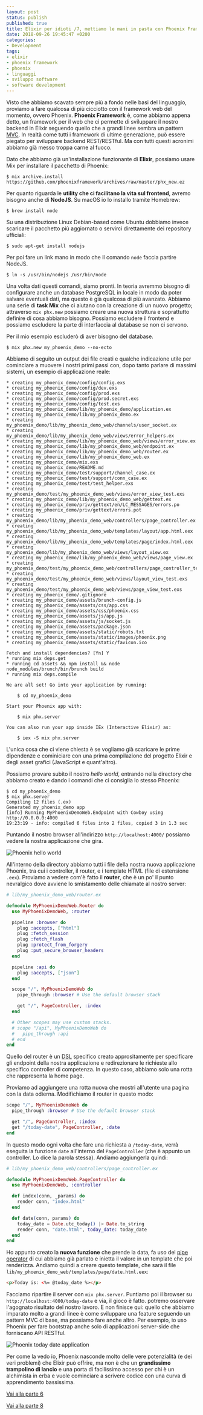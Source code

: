 ```yaml
---
layout: post
status: publish
published: true
title: Elixir per idioti /7, mettiamo le mani in pasta con Phoenix Framework
date: 2018-09-26 19:45:47 +0200
categories:
- Development
tags:
- elixir
- phoenix framework
- phoenix
- linguaggi
- sviluppo software
- software development
---
```


Visto che abbiamo scavato sempre più a fondo nelle basi del linguaggio, proviamo a fare qualcosa di più cicciotto con il framework web del momento, ovvero Phoenix. **Phoenix Framework** è, come abbiamo appena detto, un framework per il web che ci permette di sviluppare il nostro backend in Elixir seguendo quello che a grandi linee sembra un pattern [MVC](https://it.wikipedia.org/wiki/Model-view-controller). In realtà come tutti i framework di ultime generazione, può essere piegato per sviluppare backend REST/RESTful. Ma con tutti questi acronimi abbiamo già messo troppa carne al fuoco.

Dato che abbiamo già un'installazione funzionante di **Elixir**, possiamo usare Mix per installare il pacchetto di Phoenix:

```shell
$ mix archive.install https://github.com/phoenixframework/archives/raw/master/phx_new.ez
```

Per quanto riguarda le **utility che ci facilitano la vita sul frontend**, avremo bisogno anche di **NodeJS**. Su macOS io lo installo tramite Homebrew:

```shell
$ brew install node
```

Su una distribuzione Linux Debian-based come Ubuntu dobbiamo invece scaricare il pacchetto più aggiornato o servirci direttamente dei repository ufficiali:

```shell
$ sudo apt-get install nodejs
```

Per poi fare un link mano in modo che il comando `node` faccia partire NodeJS.

```shell
$ ln -s /usr/bin/nodejs /usr/bin/node
```

Una volta dati questi comandi, siamo pronti. In teoria avremmo bisogno di configurare anche un database PostgreSQL in locale in modo da poter salvare eventuali dati, ma questo è già qualcosa di più avanzato. Abbiamo una serie di **task Mix** che ci aiutano con la creazione di un nuovo progetto; attraverso `mix phx.new` possiamo creare una nuova struttura e soprattutto definire di cosa abbiamo bisogno. Possiamo escludere il frontend e possiamo escludere la parte di interfaccia al database se non ci servono.

Per il mio esempio escluderò di aver bisogno del database.

```shell
$ mix phx.new my_phoenix_demo --no-ecto
```

Abbiamo di seguito un output dei file creati e qualche indicazione utile per cominciare a muovere i nostri primi passi con, dopo tanto parlare di massimi sistemi, un esempio di applicazione reale:

```
* creating my_phoenix_demo/config/config.exs
* creating my_phoenix_demo/config/dev.exs
* creating my_phoenix_demo/config/prod.exs
* creating my_phoenix_demo/config/prod.secret.exs
* creating my_phoenix_demo/config/test.exs
* creating my_phoenix_demo/lib/my_phoenix_demo/application.ex
* creating my_phoenix_demo/lib/my_phoenix_demo.ex
* creating my_phoenix_demo/lib/my_phoenix_demo_web/channels/user_socket.ex
* creating my_phoenix_demo/lib/my_phoenix_demo_web/views/error_helpers.ex
* creating my_phoenix_demo/lib/my_phoenix_demo_web/views/error_view.ex
* creating my_phoenix_demo/lib/my_phoenix_demo_web/endpoint.ex
* creating my_phoenix_demo/lib/my_phoenix_demo_web/router.ex
* creating my_phoenix_demo/lib/my_phoenix_demo_web.ex
* creating my_phoenix_demo/mix.exs
* creating my_phoenix_demo/README.md
* creating my_phoenix_demo/test/support/channel_case.ex
* creating my_phoenix_demo/test/support/conn_case.ex
* creating my_phoenix_demo/test/test_helper.exs
* creating my_phoenix_demo/test/my_phoenix_demo_web/views/error_view_test.exs
* creating my_phoenix_demo/lib/my_phoenix_demo_web/gettext.ex
* creating my_phoenix_demo/priv/gettext/en/LC_MESSAGES/errors.po
* creating my_phoenix_demo/priv/gettext/errors.pot
* creating my_phoenix_demo/lib/my_phoenix_demo_web/controllers/page_controller.ex
* creating my_phoenix_demo/lib/my_phoenix_demo_web/templates/layout/app.html.eex
* creating my_phoenix_demo/lib/my_phoenix_demo_web/templates/page/index.html.eex
* creating my_phoenix_demo/lib/my_phoenix_demo_web/views/layout_view.ex
* creating my_phoenix_demo/lib/my_phoenix_demo_web/views/page_view.ex
* creating my_phoenix_demo/test/my_phoenix_demo_web/controllers/page_controller_test.exs
* creating my_phoenix_demo/test/my_phoenix_demo_web/views/layout_view_test.exs
* creating my_phoenix_demo/test/my_phoenix_demo_web/views/page_view_test.exs
* creating my_phoenix_demo/.gitignore
* creating my_phoenix_demo/assets/brunch-config.js
* creating my_phoenix_demo/assets/css/app.css
* creating my_phoenix_demo/assets/css/phoenix.css
* creating my_phoenix_demo/assets/js/app.js
* creating my_phoenix_demo/assets/js/socket.js
* creating my_phoenix_demo/assets/package.json
* creating my_phoenix_demo/assets/static/robots.txt
* creating my_phoenix_demo/assets/static/images/phoenix.png
* creating my_phoenix_demo/assets/static/favicon.ico

Fetch and install dependencies? [Yn] Y
* running mix deps.get
* running cd assets && npm install && node node_modules/brunch/bin/brunch build
* running mix deps.compile

We are all set! Go into your application by running:

    $ cd my_phoenix_demo

Start your Phoenix app with:

    $ mix phx.server

You can also run your app inside IEx (Interactive Elixir) as:

    $ iex -S mix phx.server

```

L'unica cosa che ci viene chiesta è se vogliamo già scaricare le prime dipendenze e cominiciare con una prima compilazione del progetto Elixir e degli asset grafici (JavaScript e quant'altro).

Possiamo provare subito il nostro _hello world_, entrando nella directory che abbiamo creato e dando i comandi che ci consiglia lo stesso Phoenix:

```shell
$ cd my_phoenix_demo
$ mix phx.server
Compiling 12 files (.ex)
Generated my_phoenix_demo app
[info] Running MyPhoenixDemoWeb.Endpoint with Cowboy using http://0.0.0.0:4000
19:23:19 - info: compiled 6 files into 2 files, copied 3 in 1.3 sec
```

Puntando il nostro browser all'indirizzo `http://localhost:4000/` possiamo vedere la nostra applicazione che gira.

![Phoenix hello world](https://gitlab.com/dottorblaster/blog-images/raw/master/images/elixir/phoenix_homepage.png)

All'interno della directory abbiamo tutti i file della nostra nuova applicazione Phoenix, tra cui i controller, il router, e i template HTML (file di estensione `.eex`). Proviamo a vedere com'è fatto il **router**, che è un po' il punto nevralgico dove avviene lo smistamento delle chiamate al nostro server:

```elixir
# lib/my_phoenix_demo_web/router.ex

defmodule MyPhoenixDemoWeb.Router do
  use MyPhoenixDemoWeb, :router

  pipeline :browser do
    plug :accepts, ["html"]
    plug :fetch_session
    plug :fetch_flash
    plug :protect_from_forgery
    plug :put_secure_browser_headers
  end

  pipeline :api do
    plug :accepts, ["json"]
  end

  scope "/", MyPhoenixDemoWeb do
    pipe_through :browser # Use the default browser stack

    get "/", PageController, :index
  end

  # Other scopes may use custom stacks.
  # scope "/api", MyPhoenixDemoWeb do
  #   pipe_through :api
  # end
end
```

Quello del router è un [DSL](https://it.wikipedia.org/wiki/Domain-specific_language) specifico creato apprositamente per specificare gli endpoint della nostra applicazione e redirezionare le richieste allo specifico controller di competenza. In questo caso, abbiamo solo una rotta che rappresenta la home page.

Proviamo ad aggiungere una rotta nuova che mostri all'utente una pagina con la data odierna. Modifichiamo il router in questo modo:

```elixir
scope "/", MyPhoenixDemoWeb do
  pipe_through :browser # Use the default browser stack

  get "/", PageController, :index
  get "/today-date", PageController, :date
end
```

In questo modo ogni volta che fare una richiesta a `/today-date`, verrà eseguita la funzione `date` all'interno del `PageController` (che è appunto un controller. Lo dice la parola stessa). Andiamo aggiungerla quindi:

```elixir
# lib/my_phoenix_demo_web/controllers/page_controller.ex

defmodule MyPhoenixDemoWeb.PageController do
  use MyPhoenixDemoWeb, :controller

  def index(conn, _params) do
    render conn, "index.html"
  end

  def date(conn, params) do
    today_date = Date.utc_today() |> Date.to_string
    render conn, "date.html", today_date: today_date
  end
end
```

Ho appunto creato la **nuova funzione** che prende la data, fa uso del [pipe operator](http://dottorblaster.it/2018/07/elixir-for-dummies-5/) di cui abbiamo già parlato e inietta il valore in un template che poi renderizza. Andiamo quindi a creare questo template, che sarà il file `lib/my_phoenix_demo_web/templates/page/date.html.eex`:

```html
<p>Today is: <%= @today_date %></p>
```

Facciamo ripartire il server con `mix phx.server`. Puntiamo poi il browser su `http://localhost:4000/today-date` e via, il gioco è fatto. potremo osservare l'agognato risultato del nostro lavoro. E non finisce qui: quello che abbiamo imparato molto a grandi linee è come sviluppare una feature seguendo un pattern MVC di base, ma possiamo fare anche altro. Per esempio, io uso Phoenix per fare bootstrap anche solo di applicazioni server-side che forniscano API RESTful.

![Phoenix today date application](https://gitlab.com/dottorblaster/blog-images/raw/master/images/elixir/phoenix_date_experiment.png)

Per come la vedo io, Phoenix nasconde molto delle vere potenzialità (e dei veri problemi) che Elixir può offrire, ma non è che un **grandissimo trampolino di lancio** e una porta di facilissimo accesso per chi è un alchimista in erba e vuole cominciare a scrivere codice con una curva di apprendimento bassissima.

[Vai alla parte 6](http://dottorblaster.it/2018/07/elixir-for-dummies-6/)

[Vai alla parte 8](http://dottorblaster.it/2020/12/elixir-for-dummies-8/)
